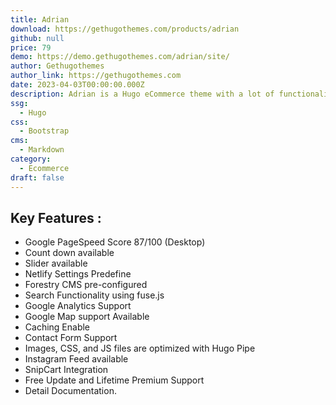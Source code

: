 ```yaml
---
title: Adrian
download: https://gethugothemes.com/products/adrian
github: null
price: 79
demo: https://demo.gethugothemes.com/adrian/site/
author: Gethugothemes
author_link: https://gethugothemes.com
date: 2023-04-03T00:00:00.000Z
description: Adrian is a Hugo eCommerce theme with a lot of functionality for your online business.
ssg:
  - Hugo
css:
  - Bootstrap
cms:
  - Markdown
category:
  - Ecommerce
draft: false
---
```



## Key Features :

- Google PageSpeed Score 87/100 (Desktop)
- Count down available
- Slider available
- Netlify Settings Predefine
- Forestry CMS pre-configured
- Search Functionality using fuse.js
- Google Analytics Support
- Google Map support Available
- Caching Enable
- Contact Form Support
- Images, CSS, and JS files are optimized with Hugo Pipe
- Instagram Feed available
- SnipCart Integration
- Free Update and Lifetime Premium Support
- Detail Documentation.